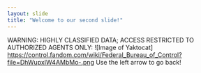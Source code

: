```yaml
---
layout: slide
title: "Welcome to our second slide!"
---
```

WARNING: HIGHLY CLASSIFIED DATA; ACCESS RESTRICTED TO AUTHORIZED AGENTS ONLY:
![Image of Yaktocat] https://control.fandom.com/wiki/Federal_Bureau_of_Control?file=DhWupxIW4AMbMo-.png 
Use the left arrow to go back!
